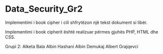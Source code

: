 # Data_Security_Gr2

Implementimi i book cipher i cili shfrytëzon një tekst dokument si libër.

Implementimi i book cipherit është realizuar përmes gjuhës PHP, HTML dhe CSS.


Grupi 2:
     Alketa Bala
     Albin Hashani
     Albin Demukaj
     Albert Grajqevci
